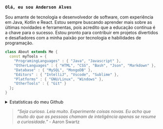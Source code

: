 ### `Olá, eu sou Anderson Alves`


<!-- Olá, eu sou **Anderson Alves** -->

Sou amante de tecnologia e desenvolvedor de software, com experiência em Java, Kotlin e React. Estou sempre buscando aprender mais sobre as últimas novidades e ferramentas, pois acredito que a educação contínua é a chave para o sucesso.
Estou pronto para contribuir em projetos divertidos e desafiadores com a minha paixão por tecnologia e habilidades de programação.

```dart
class About extends Me { 
  const myTools = {  
    "ProgramingLanguages" : { "Java", "Javascript" },
    "OtherLanguages" : { "HTML", "CSS", "Bash", "Json", "Markdown" },
    "Database" : { "MySQL", "MongoDB" },
    "Editors" : { "IntelliJ", "Vscode", "Sublime" },
    "Platforms" : { "GNU/Linux", "Windows" },
    "OtherTools" : { "Git" }
  };
}
```

<details>
<summary>Estatísticas do meu Github</summary>

<p><img align="left" src="https://github-readme-stats.vercel.app/api/top-langs?username=andersonmalves&show_icons=true&locale=en&layout=compact" alt="andersonmalves" /></p>
<p>&nbsp;<img align="center" src="https://github-readme-stats.vercel.app/api?username=andersonmalves&show_icons=true&locale=en" alt="andersonmalves" /></p>

</details>



> <i>“Seja curioso. Leia muito. Experimente coisas novas. Eu acho que muito do que as pessoas chamam de inteligência apenas se resume a curiosidade.”</i> - Aaron Swartz 
